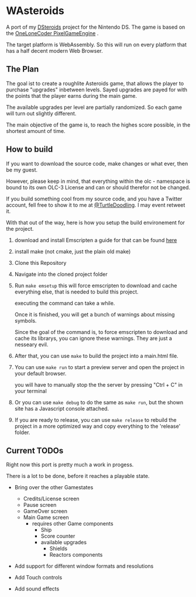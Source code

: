 # WAsteroids
A port of my
[DSteroids](https://github.com/DoodlingTurtle/NDS_DSteroids)
project for the Nintendo DS.
The game is based on the 
[OneLoneCoder PixelGameEngine](https://github.com/OneLoneCoder/olcPixelGameEngine)
.

The target platform is WebAssembly. So this will run on every platform that has 
a half decent modern Web Browser.


## The Plan
The goal ist to create a roughlite Asteroids game, that allows the player to 
purchase "upgrades" inbetween levels.
Sayed upgrades are payed for with the points that the player earns during the main game.

The available upgrades per level are partially randomized.
So each game will turn out slightly different.

The main objective of the game is, to reach the highes score possible, 
in the shortest amount of time.


## How to build
If you want to download the source code, make changes or what ever, then be my guest.

However, please keep in mind, that everything within the olc - namespace 
is bound to its own OLC-3 License and can or should therefor not be changed.

If you build something cool from my source code, and you have a Twitter account, 
fell free to show it to me at [@TurtleDoodling](https://twitter.com/turtledoodling).
I may event retweet it.

With that out of the way, here is how you setup the build environement for the project.

1. download and install Emscripten a guide for that can be found [here](https://emscripten.org/docs/getting_started/downloads.html)
2. install make (not cmake, just the plain old make)
3. Clone this Repository
4. Navigate into the cloned project folder
5. Run ` make emsetup `
   this will force emscripten to download and cache everything else, that is needed to 
   build this project.

   executing the command can take a while.

   Once it is finished, you will get a bunch of warnings about missing symbols. 

   Since the goal of the command is, to force emscripten to download 
   and cache its librarys, you can ignore these warnings. They are just a
   nesseary evil.

6. After that, you can use ` make ` to build the project into a main.html file.
7. You can use ` make run ` to start a preview server and open the project in your default browser.
   
   you will have to manually stop the the server by pressing "Ctrl + C" in your terminal

8. Or you can use ` make debug ` to do the same as ` make run `, but the shown site has a Javascript console attached.
  
   
9. If you are ready to release, you can use ` make release ` to rebuild the 
   project in a more optimized way and copy everything to the 'release' folder.



## Current TODOs     
Right now this port is pretty much a work in progess.

There is a lot to be done, before it reaches a playable state.


- Bring over the other Gamestates
  - Credits/License screen
  - Pause screen
  - GameOver screen
  - Main Game screen
    - requires other Game components
      - Ship
      - Score counter
      - available upgrades
        - Shields
        - Reactors components

- Add support for different window formats and resolutions
- Add Touch controls
- Add sound effects

